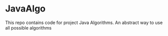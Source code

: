 JavaAlgo
========

This repo contains code for project Java Algorithms. An abstract way to use all possible algorithms
